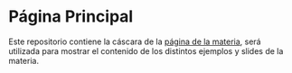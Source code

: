 # Página Principal

Este repositorio contiene la cáscara de la [página de la materia](http://iaw-dcic.github.io/), será utilizada para 
mostrar el contenido de los distintos ejemplos y slides de la materia.
